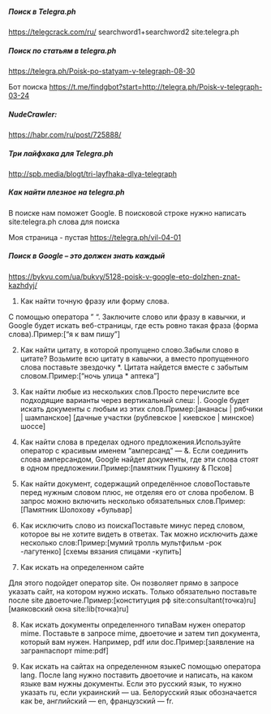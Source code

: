 
##### Поиск в Telegra.ph
https://telegcrack.com/ru/
searchword1+searchword2 site:telegra.ph

#####  Поиск по статьям в telegra.ph
https://telegra.ph/Poisk-po-statyam-v-telegraph-08-30

Бот поиска
https://t.me/findgbot?start=http://telegra.ph/Poisk-v-telegraph-03-24

##### NudeCrawler:
https://habr.com/ru/post/725888/

##### Три лайфхака для Telegra.ph
http://spb.media/blogt/tri-layfhaka-dlya-telegraph

##### Как найти плезное на telegra.ph
В поиске нам поможет Google. В поисковой строке нужно написать
site:telegra.ph слова для поиска

Моя страница - пустая
https://telegra.ph/vil-04-01

##### Поиск в Google – это должен знать каждый
https://bykvu.com/ua/bukvy/5128-poisk-v-google-eto-dolzhen-znat-kazhdyj/

1. Как найти точную фразу или форму слова.

С помощью оператора ” “. Заключите слово или фразу в кавычки, и Google будет искать веб-страницы, где есть ровно такая фраза (форма слова).Пример:[“я к вам пишу”]

2. Как найти цитату, в которой пропущено слово.Забыли слово в цитате? Возьмите всю цитату в кавычки, а вместо пропущенного слова поставьте звездочку *. Цитата найдется вместе с забытым словом.Пример:[“ночь улица * аптека”]

3. Как найти любые из нескольких слов.Просто перечислите все подходящие варианты через вертикальный слеш: |. Google будет искать документы с любым из этих слов.Пример:[ананасы | рябчики | шампанское] [дачные участки (рублевское | киевское | минское) шоссе]

4. Как найти слова в пределах одного предложения.Используйте оператор с красивым именем “амперсанд” — &. Если соединить слова амперсандом, Google найдет документы, где эти слова стоят в одном предложении.Пример:[памятник Пушкину & Псков]

5. Как найти документ, содержащий определённое словоПоставьте перед нужным словом плюс, не отделяя его от слова пробелом. В запрос можно включить несколько обязательных слов.Пример:[Памятник Шолохову +бульвар]

6. Как исключить слово из поискаПоставьте минус перед словом, которое вы не хотите видеть в ответах. Так можно исключить даже несколько слов:Пример:[мумий тролль мультфильм -рок -лагутенко] [схемы вязания спицами -купить]

7. Как искать на определенном сайте

Для этого подойдет оператор site. Он позволяет прямо в запросе указать сайт, на котором нужно искать. Только обязательно поставьте после site двоеточие.Пример:[конституция рф site:consultant(точка)ru] [маяковский окна site:lib(точка)ru]

8. Как искать документы определенного типаВам нужен оператор mime. Поставьте в запросе mime, двоеточие и затем тип документа, который вам нужен. Например, pdf или doc.Пример:[заявление на загранпаспорт mime:pdf]

9. Как искать на сайтах на определенном языкеС помощью оператора lang. После lang нужно поставить двоеточие и написать, на каком языке вам нужны документы. Если это русский язык, то нужно указать ru, если украинский — ua. Белорусский язык обозначается как be, английский — en, французский — fr.




